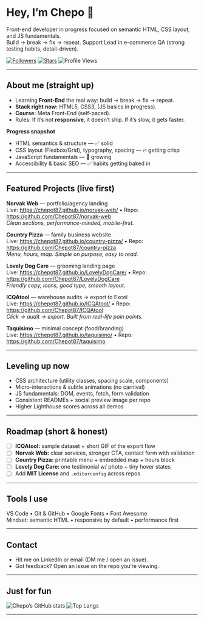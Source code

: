 # Hey, I’m Chepo 👋

Front-end developer in progress focused on semantic HTML, CSS layout, and JS fundamentals.  
Build → break → fix → repeat. Support Lead in e-commerce QA (strong testing habits, detail-driven).
 

[![Followers](https://img.shields.io/github/followers/Chepot87?style=social)](https://github.com/Chepot87?tab=followers)
[![Stars](https://img.shields.io/github/stars/Chepot87?affiliations=OWNER&style=social)](https://github.com/Chepot87?tab=stars)
![Profile Views](https://komarev.com/ghpvc/?username=Chepot87&style=flat-square)

---

##  About me (straight up)

- Learning **Front-End** the real way: build → break → fix → repeat.  
- **Stack right now:** HTML5, CSS3, (JS basics in progress).  
- **Course:** Meta Front-End (self-paced).  
- Rules: If it’s not **responsive**, it doesn’t ship. If it’s slow, it gets faster.

**Progress snapshot**
- HTML semantics & structure — ✅ solid  
- CSS layout (Flexbox/Grid), typography, spacing — 🔥 getting crisp  
- JavaScript fundamentals — 🌱 growing  
- Accessibility & basic SEO — ✅ habits getting baked in

---

##  Featured Projects (live first)

**Norvak Web** — portfolio/agency landing  
Live: https://chepot87.github.io/norvak-web/ • Repo: https://github.com/Chepot87/norvak-web  
_Clean sections, performance-minded, mobile-first._

**Country Pizza** — family business website  
Live: https://chepot87.github.io/country-pizza/ • Repo: https://github.com/Chepot87/country-pizza  
_Menu, hours, map. Simple on purpose, easy to read._

**Lovely Dog Care** — grooming landing page  
Live: https://chepot87.github.io/LovelyDogCare/ • Repo: https://github.com/Chepot87/LovelyDogCare  
_Friendly copy, icons, good type, smooth layout._

**ICQAtool** — warehouse audits → export to Excel  
Live: https://chepot87.github.io/ICQAtool/ • Repo: https://github.com/Chepot87/ICQAtool  
_Click → audit → export. Built from real-life pain points._

**Taquisimo** — minimal concept (food/branding)  
Live: https://chepot87.github.io/taquisimo/ • Repo: https://github.com/Chepot87/taquisimo

---

##  Leveling up now

- CSS architecture (utility classes, spacing scale, components)
- Micro-interactions & subtle animations (no carnival)
- JS fundamentals: DOM, events, fetch, form validation
- Consistent READMEs + social preview image per repo
- Higher Lighthouse scores across all demos

---

##  Roadmap (short & honest)

- [ ] **ICQAtool:** sample dataset + short GIF of the export flow  
- [ ] **Norvak Web:** clear services, stronger CTA, contact form with validation  
- [ ] **Country Pizza:** printable menu + embedded map + hours block  
- [ ] **Lovely Dog Care:** one testimonial w/ photo + tiny hover states  
- [ ] Add **MIT License** and `.editorconfig` across repos

---

##  Tools I use

VS Code • Git & GitHub • Google Fonts • Font Awesome  
Mindset: semantic HTML • responsive by default • performance first

---

##  Contact

- Hit me on LinkedIn or email (DM me / open an issue).  
- Got feedback? Open an issue on the repo you’re viewing.

---

##  Just for fun

![Chepo’s GitHub stats](https://github-readme-stats.vercel.app/api?username=Chepot87&show_icons=true)
![Top Langs](https://github-readme-stats.vercel.app/api/top-langs/?username=Chepot87&layout=compact)

---
